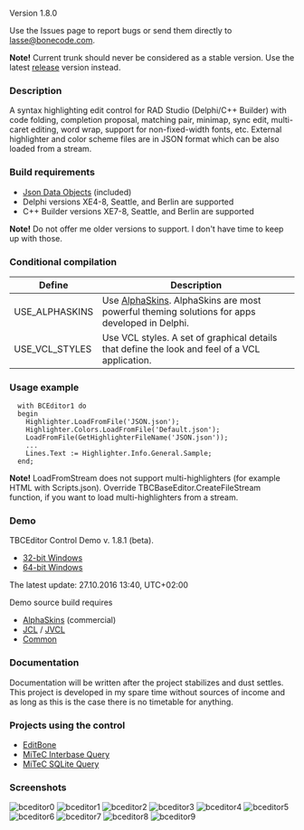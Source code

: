 Version 1.8.0

Use the Issues page to report bugs or send them directly to lasse@bonecode.com.

<b>Note!</b> Current trunk should never be considered as a stable version. Use the latest <a href="https://github.com/bonecode/TBCEditor/releases">release</a> version instead. 

<h3>Description</h3>

A syntax highlighting edit control for RAD Studio (Delphi/C++ Builder) with code folding, completion proposal, matching pair, minimap, sync edit, multi-caret editing, word wrap, support for non-fixed-width fonts, etc. External highlighter and color scheme files are in JSON format which can be also loaded from a stream.

<h3>Build requirements</h3>

* <a href="https://github.com/ahausladen/JsonDataObjects">Json Data Objects</a> (included)
* Delphi versions XE4-8, Seattle, and Berlin are supported 
* C++ Builder versions XE7-8, Seattle, and Berlin are supported

<b>Note!</b> Do not offer me older versions to support. I don't have time to keep up with those.

<h3>Conditional compilation</h3>

Define | Description 
--- | --- 
USE_ALPHASKINS | Use <a href="http://www.alphaskins.com/">AlphaSkins</a>. AlphaSkins are most powerful theming solutions for apps developed in Delphi.
USE_VCL_STYLES | Use VCL styles. A set of graphical details that define the look and feel of a VCL application.

<h3>Usage example</h3>

```objectpascal
  with BCEditor1 do 
  begin
    Highlighter.LoadFromFile('JSON.json');
    Highlighter.Colors.LoadFromFile('Default.json'); 
    LoadFromFile(GetHighlighterFileName('JSON.json')); 
    ...
    Lines.Text := Highlighter.Info.General.Sample; 
  end;
```
<b>Note!</b> LoadFromStream does not support multi-highlighters (for example HTML with Scripts.json). Override TBCBaseEditor.CreateFileStream function, if you want to load multi-highlighters from a stream. 

<h3>Demo</h3>

TBCEditor Control Demo v. 1.8.1 (beta). 

  * <a href="http://www.bonecode.com/downloads/BCEditorComponentDemo32.zip">32-bit Windows</a>
  * <a href="http://www.bonecode.com/downloads/BCEditorComponentDemo64.zip">64-bit Windows</a>

The latest update: 27.10.2016 13:40, UTC+02:00

Demo source build requires 

- <a href="http://www.alphaskins.com/">AlphaSkins</a> (commercial) 
- <a href="http://wiki.delphi-jedi.org/index.php?title=JEDI_Code_Library">JCL</a> /  <a href="http://jvcl.delphi-jedi.org/">JVCL</a>
- <a href="https://github.com/bonecode/Common">Common</a>

<h3>Documentation</h3>

Documentation will be written after the project stabilizes and dust settles. This project is developed in my spare time without sources of income and as long as this is the case there is no timetable for anything. 

<h3>Projects using the control</h3>

* <a href="http://www.bonecode.com">EditBone</a>
* <a href="http://www.mitec.cz/ibq.html">MiTeC Interbase Query</a>
* <a href="http://www.mitec.cz/sqliteq.html">MiTeC SQLite Query</a>

<h3>Screenshots</h3>

![bceditor0](https://cloud.githubusercontent.com/assets/11475177/19395785/2734e6dc-9248-11e6-9d12-7bfc6c536776.png)
![bceditor1](https://cloud.githubusercontent.com/assets/11475177/19396521/2fbd3d14-924c-11e6-8e90-48694445139b.png)
![bceditor2](https://cloud.githubusercontent.com/assets/11475177/19396658/c835e2a8-924c-11e6-9af6-b347c07d1311.png)
![bceditor3](https://cloud.githubusercontent.com/assets/11475177/19397748/c80998ba-9251-11e6-854a-9427ad13b6ca.png)
![bceditor4](https://cloud.githubusercontent.com/assets/11475177/19397755/cb0f63c8-9251-11e6-8f50-784b2489ab3d.png)
![bceditor5](https://cloud.githubusercontent.com/assets/11475177/19397760/ce344e24-9251-11e6-9912-6d6e715af5e3.png)
![bceditor6](https://cloud.githubusercontent.com/assets/11475177/19397763/d1629736-9251-11e6-9f57-b7df2ecb3ecd.png)
![bceditor7](https://cloud.githubusercontent.com/assets/11475177/19397768/d5f101fc-9251-11e6-8cb6-5ee0591906d4.png)
![bceditor8](https://cloud.githubusercontent.com/assets/11475177/19411292/86276920-9307-11e6-91c5-04b123d2b595.png)
![bceditor9](https://cloud.githubusercontent.com/assets/11475177/19411293/8ac86a7e-9307-11e6-8651-56b03b4dd280.png)









